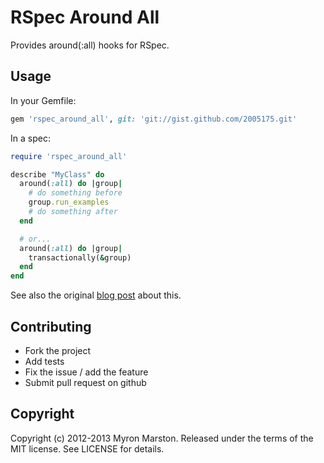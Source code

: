 # RSpec Around All

Provides around(:all) hooks for RSpec.

## Usage

In your Gemfile:

``` ruby
gem 'rspec_around_all', git: 'git://gist.github.com/2005175.git'
```

In a spec:

``` ruby
require 'rspec_around_all'

describe "MyClass" do
  around(:all) do |group|
    # do something before
    group.run_examples
    # do something after
  end

  # or...
  around(:all) do |group|
    transactionally(&group)
  end
end
```

See also the original [blog post](http://myronmars.to/n/dev-blog/2012/03/building-an-around-hook-using-fibers) about this.

## Contributing

* Fork the project
* Add tests
* Fix the issue / add the feature
* Submit pull request on github

## Copyright

Copyright (c) 2012-2013 Myron Marston. Released under the terms of the
MIT license. See LICENSE for details.

